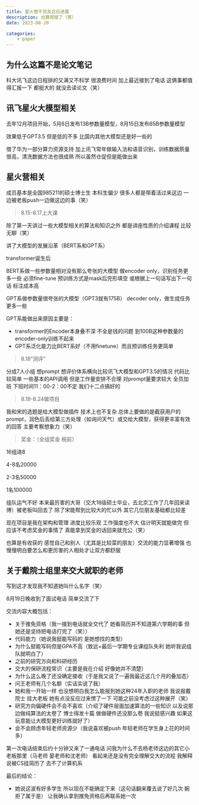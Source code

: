 ```yaml
---
title: 星火营干货及近日进展
description: 也算周报了（笑）
date: 2023-08-20

categories:
    - paper
---
```

## 为什么这篇不是论文笔记
科大讯飞这边日程排的又满又不科学 很浪费时间
加上最近接到了电话 
这俩事都值得汇报一下 都挺大的 就没去读论文（笑）
## 讯飞星火大模型相关
去年12月项目开始，5月6日发布13B参数量模型，8月15日发布65B参数量模型

效果低于GPT3.5 但是低的不多 比国内其他大模型还是好一些的

借了华为一部分算力资源支持 加上讯飞常年做输入法和语音识别，训练数据质量很高，清洗数据方法也很成熟 所以虽然仓促但是能做出来

## 星火营相关
成员基本是全国985211的硕士博士生 本科生偏少
很多人都是带着活过来这边 一边被老板push一边做这边的事（笑）

> 8.15-8.17上大课 

除了第一天讲过一些大模型相关的算法和知识之外 都是讲座性质的介绍课程 比较无聊（笑）

讲了大模型的发展沿革（BERT系和GPT系）

transformer诞生后 

BERT系做一些参数量相对没有那么夸张的大模型 做encoder only，识别任务更多一些 必须fine-tune 预训练方式是mask后完形填空 或根据上一句话写出下一句话 标注成本高

GPT系做参数量很夸张的大模型（GPT3就有175B） decoder only，做生成任务更多一些

GPT系能做出来原因主要是：
* transformer的Encoder本身叠不深 不全是钱的问题 到100B这种参数量的encoder-only训练不起来 
* GPT系泛化能力比BERT系好（不用finetune）而且预训练任务更简单


> 8.18“测评” 

分成7人小组 想prompt 想评价体系横向比较讯飞大模型和GPT3.5的情况 代码比较简单 一些基本的API调用 但是工作量安排不合理 对prompt量要求较大 全员加班 下班时间11：00-2：00不定 我们十二点搞好的

> 8.19-8.24做项目 

我和宋的选题是给大模型做插件 技术上也不复杂 总体上要做的是截获用户的prompt，润色后丢给第三方处理（如询问天气）或交给大模型，获得更丰富有效的回答 主要考察想象力（笑）

> 奖金：（全组奖金 税前）

16组进8 

4-8名20000

2-3名50000

1名100000

组队运气不好 本来最厉害的大哥（交大18级硕士毕业，去北京工作了几年回来读博）被老板叫回去了 除了宋能帮到比较大的忙以外 其它几位朋友基础都比较差

现在项目是我在架构和管理 进度比较乐观 工作强度也不大 估计明天就能做完 但应该不考虑奖金的事情了 真能拿到奖金的话回来就充公（笑）

也算是有收获的 感觉自己和别人（尤其是比较菜的朋友）交流的能力显著增强 也慢慢明白要怎么和更厉害的人相处才让双方都舒服

## 关于戴院士组里来交大就职的老师
写到这才发现我不知道她叫什么名字（笑）

8月19日晚收到了面试电话 简单交流了下

交流内容大概包括：
* 关于推免资格（我一接到电话就全交代了 她看简历并不知道第六学期的事 但她还是坚持把电话打完了（笑））
* 代码能力（她说我挺能写码的 是她想找的类型）
* 为什么挺能写码但是GPA不高（致远+最后一学期专业课组队失利 她听我说组队就明白了）
* 之前的研究方向和科研经历
* 交大的保研流程常识（主要是我在介绍 好像她并不清楚）
* 为什么这么晚了还没确定接收（于是我又说了一遍我最近这几个月的叠加态）
* 问王老师有几个名额（实话实说了我）
* 她和我一开始一样 也没想明白我怎么能报到她这种24年入职的老师 我说报戴院士 挂大老板 她有点没反应过来愣了一下 可能之前没考虑过这种展开（笑）
* 研究方向偏硬件会不会不喜欢（介绍了硬件层面加速算法的一些知识 以及说那边做纯算法的太卷了 博士得发十篇 做做硬件还没那么卷 我说挺感兴趣 如果这玩意能让大模型更好训练就好了）
* 会不会顾虑年轻老师资源少（我说喜欢被push 年轻老师在学生身上花的时间多）

第一次电话结束后约十分钟又来了一通电话 问我为什么不去杨老师这边的其它小老板那里（马老师 晏老师和沈老师） 看起来还是没有完全理解交大的流程 我解释说被CS挂简历了 去不了计算机系

最后的结论：
* 她说这波有好多学生 所以现在不能确定下来（这句话翻来覆去说了好几次 婉拒了属于是） 让我确认拿到推免资格后再联系她一次



